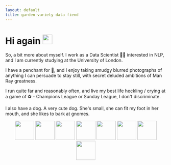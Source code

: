 ```yaml
---
layout: default
title: garden-variety data fiend
---
```

<h1>
  Hi again
  <img src="https://media.giphy.com/media/hvRJCLFzcasrR4ia7z/giphy.gif" width="30px"/>
</h1>

So, a bit more about myself. I work as a Data Scientist 👩‍💻 interested in NLP, and I am currently studying at the University of London. 

I have a penchant for 🍕, and I enjoy taking smudgy blurred photographs of anything I can persuade to stay still, with secret deluded ambitions of Man Ray greatness. 

I run quite far and reasonably often, and live my best life heckling / crying at a game of ⚽ - Champions League or Sunday League, I don't discriminate.

I also have a dog. A very cute dog. She's small, she can fit my foot in her mouth, and she likes to bark at gnomes.

<div align="center">
<img src="https://cdn.jsdelivr.net/gh/devicons/devicon/icons/python/python-original.svg" height="60"/>  <img src="https://cdn.jsdelivr.net/gh/devicons/devicon/icons/jupyter/jupyter-original.svg" height="60"/>  <img src="https://cdn.jsdelivr.net/gh/devicons/devicon/icons/vscode/vscode-original.svg" height="60"/>  <img src="https://cdn.jsdelivr.net/gh/devicons/devicon/icons/r/r-original.svg" height="60"/>  <img src="https://cdn.jsdelivr.net/gh/devicons/devicon/icons/azure/azure-original.svg" height="60"/>  <img src="https://cdn.jsdelivr.net/gh/devicons/devicon/icons/github/github-original.svg" height="60"/>  <img src="https://cdn.jsdelivr.net/gh/devicons/devicon/icons/docker/docker-original.svg" height="60"/>  <img src="https://cdn.jsdelivr.net/gh/devicons/devicon/icons/sqlalchemy/sqlalchemy-original.svg" height="60"/>
          
 </div>
          
          
          
          

          
          
